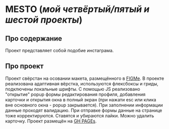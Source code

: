 # MESTO (*мой четвёртый/пятый и шестой проекты*)

## Про содержание
Проект представляет собой подобие инстаграма. 

## Про проект
Проект свёрстан на осовании макета, размещённого в [FIGMе](https://www.figma.com/file/2cn9N9jSkmxD84oJik7xL7/JavaScript.-Sprint-4?node-id=0%3A1). В проекте реализована адаптивная вёрстка, используются флексбоксы и гриды, подключены локальные шрифты. С помощью JS реализовано "открытие" popup формы редактирования профиля, добавления карточки и открытия окна в полный экран (при нажати esc или клика вне основного окна - popup закрывается). При заполнении информации данные проходят валидацию. При отправке формы данные на странице тоже корректируются. Ставятся и убираются лайки. Можно удалить карточку. Проект размещён на [GH PAGEs](https://miardo.github.io/mesto/).